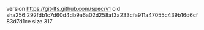 version https://git-lfs.github.com/spec/v1
oid sha256:292fdb1c7d60d4db9a6a02d258af3a233cfa911a47055c439b16d6cf83d7d1ce
size 317
